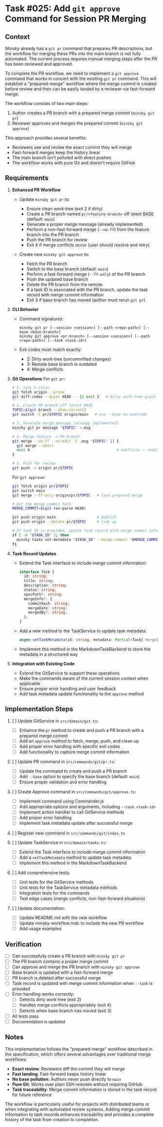 # Task #025: Add `git approve` Command for Session PR Merging

## Context

Minsky already has a `git pr` command that prepares PR descriptions, but the workflow for merging these PRs into the main branch is not fully automated. The current process requires manual merging steps after the PR has been reviewed and approved.

To complete the PR workflow, we need to implement a `git approve` command that works in concert with the existing `git pr` command. This will establish a "prepared-merge" workflow where the merge commit is created before review and then can be easily landed by a reviewer via fast-forward merge.

The workflow consists of two main steps:
1. Author creates a PR branch with a prepared merge commit (`minsky git pr`)
2. Reviewer approves and merges the prepared commit (`minsky git approve`)

This approach provides several benefits:
- Reviewers see and review the exact commit they will merge
- Fast-forward merges keep the history linear
- The main branch isn't polluted with direct pushes
- The workflow works with pure Git and doesn't require GitHub

## Requirements

1. **Enhanced PR Workflow**
   - Update `minsky git pr` to:
     - Ensure clean work-tree (exit 2 if dirty)
     - Create a PR branch named `pr/<feature-branch>` off latest BASE (default: `main`)
     - Generate a proper merge message (already implemented)
     - Perform a non-fast-forward merge (`--no-ff`) from the feature branch into the PR branch
     - Push the PR branch for review
     - Exit 4 if merge conflicts occur (user should resolve and retry)

   - Create new `minsky git approve` to:
     - Fetch the PR branch
     - Switch to the base branch (default: `main`)
     - Perform a fast-forward merge (`--ff-only`) of the PR branch
     - Push the updated base branch
     - Delete the PR branch from the remote
     - If a task ID is associated with the PR branch, update the task record with merge commit information
     - Exit 3 if base branch has moved (author must rerun `git pr`)

2. **CLI Behavior**
   - Command signatures:
     ```
     minsky git pr [--session <session>] [--path <repo-path>] [--base <base-branch>]
     minsky git approve <pr-branch> [--session <session>] [--path <repo-path>] [--task <task-id>]
     ```

   - Exit codes must match exactly:
     - 2: Dirty work-tree (uncommitted changes)
     - 3: Remote base branch is outdated
     - 4: Merge conflicts

3. **Git Operations**
   For `git pr`:
   ```bash
   # 1. Sync & clean
   git fetch origin --prune
   git diff-index --quiet HEAD -- || exit 2   # dirty work-tree guard

   # 2. Create PR branch off latest BASE
   TOPIC=$(git branch --show-current)
   git switch -C pr/$TOPIC origin/main   # use --base to override

   # 3. Generate merge message (already implemented)
   minsky git pr message "$TOPIC" >.msg

   # 4. Merge feature -> PR branch
   git merge --no-ff --no-edit -F .msg "$TOPIC" || {
     git merge --abort
     exit 4                                        # conflicts → resolve & retry
   }

   # 5. Push for review
   git push -u origin pr/$TOPIC
   ```

   For `git approve`:
   ```bash
   git fetch origin pr/$TOPIC
   git switch main
   git merge --ff-only origin/pr/$TOPIC   # land prepared merge
   
   # Get the merge commit hash
   MERGE_COMMIT=$(git rev-parse HEAD)
   
   git push origin main                   # publish
   git push origin --delete pr/$TOPIC     # tidy up
   
   # If task ID is provided, update task record with merge commit info
   if [ -n "$TASK_ID" ]; then
     minsky tasks set-metadata "$TASK_ID" --merge-commit "$MERGE_COMMIT" --merge-date "$(date -u +"%Y-%m-%dT%H:%M:%SZ")"
   fi
   ```

4. **Task Record Updates**
   - Extend the Task interface to include merge commit information:
     ```typescript
     interface Task {
       id: string;
       title: string;
       description: string;
       status: string;
       specPath?: string;
       mergeInfo?: {
         commitHash: string;
         mergeDate: string;
         mergedBy?: string;
       };
     }
     ```
   - Add a new method to the TaskService to update task metadata:
     ```typescript
     async setTaskMetadata(id: string, metadata: Partial<Task['mergeInfo']>): Promise<void>
     ```
   - Implement this method in the MarkdownTaskBackend to store the metadata in a structured way

5. **Integration with Existing Code**
   - Extend the GitService to support these operations
   - Make the commands aware of the current session context when applicable
   - Ensure proper error handling and user feedback
   - Add task metadata update functionality to the `approve` method

## Implementation Steps

1. [ ] Update GitService in `src/domain/git.ts`:
   - [ ] Enhance the `pr` method to create and push a PR branch with a prepared merge commit
   - [ ] Add an `approve` method to fetch, merge, push, and clean up
   - [ ] Add proper error handling with specific exit codes
   - [ ] Add functionality to capture merge commit information

2. [ ] Update PR command in `src/commands/git/pr.ts`:
   - [ ] Update the command to create and push a PR branch
   - [ ] Add `--base` option to specify the base branch (default: `main`)
   - [ ] Ensure proper validation and error handling

3. [ ] Create Approve command in `src/commands/git/approve.ts`:
   - [ ] Implement command using Commander.js
   - [ ] Add appropriate options and arguments, including `--task <task-id>`
   - [ ] Implement action handler to call GitService methods
   - [ ] Add proper error handling
   - [ ] Implement task metadata update after successful merge

4. [ ] Register new command in `src/commands/git/index.ts`

5. [ ] Update TaskService in `src/domain/tasks.ts`:
   - [ ] Extend the Task interface to include merge commit information
   - [ ] Add a `setTaskMetadata` method to update task metadata
   - [ ] Implement this method in the MarkdownTaskBackend

6. [ ] Add comprehensive tests:
   - [ ] Unit tests for the GitService methods
   - [ ] Unit tests for the TaskService metadata methods
   - [ ] Integration tests for the commands
   - [ ] Test edge cases (merge conflicts, non-fast-forward situations)

7. [ ] Update documentation:
   - [ ] Update README.md with the new workflow
   - [ ] Update minsky-workflow.mdc to include the new PR workflow
   - [ ] Add usage examples

## Verification

- [ ] Can successfully create a PR branch with `minsky git pr`
- [ ] The PR branch contains a proper merge commit
- [ ] Can approve and merge the PR branch with `minsky git approve`
- [ ] Base branch is updated with a fast-forward merge
- [ ] PR branch is deleted after successful merge
- [ ] Task record is updated with merge commit information when `--task` is provided
- [ ] Error handling works correctly:
  - [ ] Detects dirty work-tree (exit 2)
  - [ ] Handles merge conflicts appropriately (exit 4)
  - [ ] Detects when base branch has moved (exit 3)
- [ ] All tests pass
- [ ] Documentation is updated

## Notes

This implementation follows the "prepared-merge" workflow described in the specification, which offers several advantages over traditional merge workflows:
- **Exact review**: Reviewers diff the commit they will merge
- **Fast landing**: Fast-forward keeps history linear
- **No base pollution**: Authors never push directly to `main`
- **Pure Git**: Works over plain SSH remotes without requiring GitHub
- **Task traceability**: Merge commit information is stored in the task record for future reference

The workflow is particularly useful for projects with distributed teams or when integrating with automated review systems. Adding merge commit information to task records enhances traceability and provides a complete history of the task from creation to completion. 
